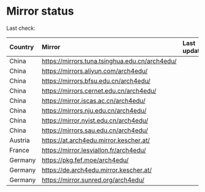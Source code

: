 <script src="./time.js"></script>
# Mirror status
Last check: <script type="text/javascript">localize(1734251282.0590062);</script>

|Country|Mirror|Last update|
|:------|:-----|:----------|
|China|https://mirrors.tuna.tsinghua.edu.cn/arch4edu/|<script type="text/javascript">localize(1734201732);</script>|
|China|https://mirrors.aliyun.com/arch4edu/|<script type="text/javascript">localize(1734201732);</script>|
|China|https://mirrors.bfsu.edu.cn/arch4edu/|<script type="text/javascript">localize(1734201732);</script>|
|China|https://mirrors.cernet.edu.cn/arch4edu/|<script type="text/javascript">localize(1734201732);</script>|
|China|https://mirror.iscas.ac.cn/arch4edu/|<script type="text/javascript">localize(1734201732);</script>|
|China|https://mirrors.nju.edu.cn/arch4edu/|<script type="text/javascript">localize(1734158504);</script>|
|China|https://mirror.nyist.edu.cn/arch4edu/|<script type="text/javascript">localize(1734201732);</script>|
|China|https://mirrors.sau.edu.cn/arch4edu/|<script type="text/javascript">localize(1731653531);</script>|
|Austria|https://at.arch4edu.mirror.kescher.at/|<script type="text/javascript">localize(1734201732);</script>|
|France|https://mirror.lesviallon.fr/arch4edu/|<script type="text/javascript">localize(1734201732);</script>|
|Germany|https://pkg.fef.moe/arch4edu/|<script type="text/javascript">localize(1734201732);</script>|
|Germany|https://de.arch4edu.mirror.kescher.at/|<script type="text/javascript">localize(1734201732);</script>|
|Germany|https://mirror.sunred.org/arch4edu/|<script type="text/javascript">localize(1734201732);</script>|

<script src="./tablefilter/tablefilter.js"></script>
<script src="./table.js"></script>